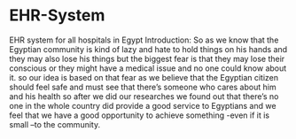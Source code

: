# EHR-System

EHR system for all hospitals in Egypt Introduction: So as we know that the Egyptian community is kind of lazy and hate to hold things on his hands and they may also lose his things but the biggest fear is that they may lose their conscious or they might have a medical issue and no one could know about it. so our idea is based on that fear as we believe that the Egyptian citizen should feel safe and must see that there’s someone who cares about him and his health so after we did our researches we found out that there’s no one in the whole country did provide a good service to Egyptians and we feel that we have a good opportunity to achieve something -even if it is small –to the community.
